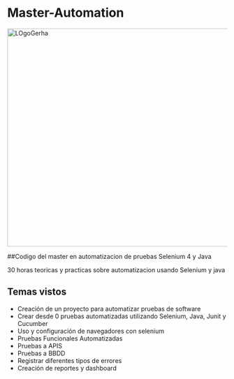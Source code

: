 # Master-Automation

<img width="800" height="500" alt="LOgoGerha" src="https://github.com/user-attachments/assets/15e2cfe7-75d7-410a-96a4-daf64a331d04" />


##Codigo del master en automatizacion de pruebas Selenium 4 y Java

30 horas teoricas y practicas sobre automatizacion usando Selenium y java

## Temas vistos

- Creación de un proyecto para automatizar pruebas de software
- Crear desde 0 pruebas automatizadas utilizando Selenium, Java, Junit y Cucumber
- Uso y configuración de navegadores con selenium
- Pruebas Funcionales Automatizadas
- Pruebas a APIS
- Pruebas a BBDD
- Registrar diferentes tipos de errores
- Creación de reportes y dashboard





